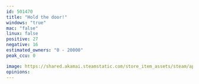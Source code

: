 ```yaml
---
id: 501470
title: "Hold the door!"
windows: "true"
mac: "false"
linux: false
positive: 27
negative: 16
estimated_owners: "0 - 20000"
peak_ccu: 0

image: https://shared.akamai.steamstatic.com/store_item_assets/steam/apps/501470/header.jpg?t=1472838832
opinions:
---
```

